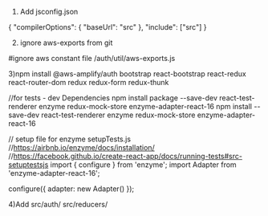 1) Add jsconfig.json

{
    "compilerOptions": {
      "baseUrl": "src"
    },
    "include": ["src"]
  }

2) ignore aws-exports from git 

#ignore aws constant file
/auth/util/aws-exports.js

3)npm install 
@aws-amplify/auth
bootstrap
react-bootstrap
react-redux
react-router-dom
redux
redux-form
redux-thunk

//for tests - dev Dependencies
npm install package --save-dev
react-test-renderer
enzyme
redux-mock-store
enzyme-adapter-react-16
npm install --save-dev react-test-renderer enzyme redux-mock-store enzyme-adapter-react-16


// setup file for enzyme
setupTests.js
//https://airbnb.io/enzyme/docs/installation/
//https://facebook.github.io/create-react-app/docs/running-tests#src-setuptestsjs
import { configure } from 'enzyme';
import Adapter from 'enzyme-adapter-react-16';

configure({ adapter: new Adapter() });

4)Add
src/auth/
src/reducers/

